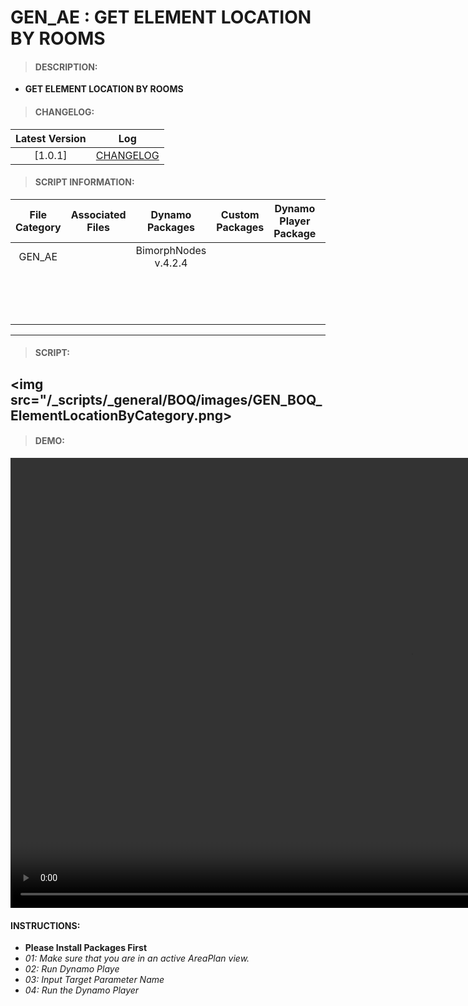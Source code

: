 # GEN_AE : GET ELEMENT LOCATION BY ROOMS

> #### DESCRIPTION: 
- **GET ELEMENT LOCATION BY ROOMS**

> #### CHANGELOG:

| Latest Version | Log |
| :-------: | :----: | 
|[1.0.1] | [CHANGELOG](/_scripts/_general/BOQ/changelog/GEN_BOQ_ElementLocationByCategory.md) |

> #### SCRIPT INFORMATION: 

| File Category | Associated Files | Dynamo Packages | Custom Packages | Dynamo Player Package | Revit Version | Author | Reviewed By | File Name & Location | 
| :-------: | :----: | :---: | :---: | :---: | :---: | :---: | :---: | :--: |
| GEN_AE |  | BimorphNodes v.4.2.4 | | | Revit 2023 | Melvin Tuliao | | GEN_BOQ_ElementLocationByCategory V1.0.0 |
|        |  |  | | |              |              | | (https://bimcapcom.sharepoint.com/:u:/s/BCP-Main/Ef9d7Gdg8gJPuHQaa6ctqSIB3hwZzOm4ll_1lKa_fcIMXA?e=4COUNu) |
|        |  | | | |              |              | | |
|        |  | | | |
|        |  |  | | |
------------------------------------------------------------
> #### SCRIPT: 

<img src="/_scripts/_general/BOQ/images/GEN_BOQ_ElementLocationByCategory.png>
------------------------------------------------------------

> #### DEMO: 

<video width="1280" height="720" controls>
 <source src="/_scripts/_general/BOQ/demo/GEN_BOQ_ElementLocationByCategory.mp4" type="video/mp4">
</video>

#### INSTRUCTIONS: 
- **Please Install Packages First**
- *01: Make sure that you are in an active AreaPlan view.*
- *02: Run Dynamo Playe*
- *03: Input Target Parameter Name*
- *04: Run the Dynamo Player*